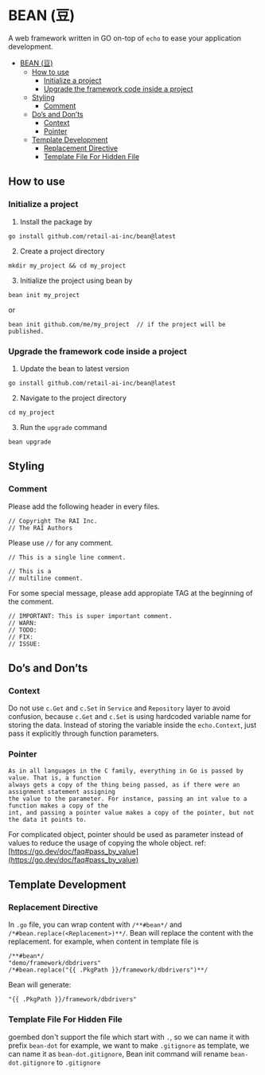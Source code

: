 <div id="top"></div>

# BEAN (豆)
A web framework written in GO on-top of `echo` to ease your application development.
- [BEAN (豆)](#bean-豆)
  - [How to use](#how-to-use)
    - [Initialize a project](#initialize-a-project)
    - [Upgrade the framework code inside a project](#upgrade-the-framework-code-inside-a-project)
  - [Styling](#styling)
    - [Comment](#comment)
  - [Do’s and Don’ts](#dos-and-donts)
    - [Context](#context)
    - [Pointer](#pointer)
  - [Template Development](#template-development)
    - [Replacement Directive](#replacement-directive)
    - [Template File For Hidden File](#template-file-for-hidden-file)

## How to use
### Initialize a project
1. Install the package by
```
go install github.com/retail-ai-inc/bean@latest
```
2. Create a project directory
```
mkdir my_project && cd my_project
```
3. Initialize the project using bean by
```
bean init my_project
```
or
```
bean init github.com/me/my_project  // if the project will be published.
```
### Upgrade the framework code inside a project
1. Update the bean to latest version
```
go install github.com/retail-ai-inc/bean@latest
```
2. Navigate to the project directory
```
cd my_project
```
3. Run the `upgrade` command
```
bean upgrade
```

## Styling
### Comment
Please add the following header in every files.
```
// Copyright The RAI Inc.
// The RAI Authors
```
Please use `//` for any comment.
```
// This is a single line comment.

// This is a
// multiline comment.
```
For some special message, please add appropiate TAG at the beginning of the comment.
```
// IMPORTANT: This is super important comment.
// WARN:
// TODO:
// FIX:
// ISSUE:
```

## Do’s and Don’ts
### Context
Do not use `c.Get` and `c.Set` in `Service` and `Repository` layer to avoid confusion, because `c.Get` and `c.Set` is using hardcoded variable name for storing the data. Instead of storing the variable inside the `echo.Context`, just pass it explicitly through function parameters.

### Pointer
```
As in all languages in the C family, everything in Go is passed by value. That is, a function
always gets a copy of the thing being passed, as if there were an assignment statement assigning
the value to the parameter. For instance, passing an int value to a function makes a copy of the
int, and passing a pointer value makes a copy of the pointer, but not the data it points to.
```
For complicated object, pointer should be used as parameter instead of values to reduce the usage of copying the whole object. ref: [https://go.dev/doc/faq#pass_by_value](https://go.dev/doc/faq#pass_by_value)

## Template Development

### Replacement Directive

In `.go` file, you can wrap content with `/**#bean*/` and `/*#bean.replace(<Replacement>)**/`. Bean will replace the content with the replacement.
for example, when content in template file is 
```text
/**#bean*/
"demo/framework/dbdrivers"
/*#bean.replace("{{ .PkgPath }}/framework/dbdrivers")**/
```
Bean will generate:
```text
"{{ .PkgPath }}/framework/dbdrivers"
```

### Template File For Hidden File

goembed don't support the file which start with `.`, so we can name it with prefix `bean-dot`
for example, we want to make `.gitignore` as template, we can name it as `bean-dot.gitignore`, Bean init command will rename `bean-dot.gitignore` to `.gitignore` 